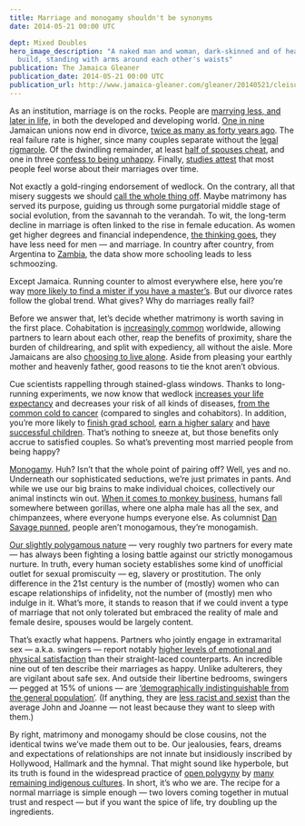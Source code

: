 ```yaml
---
title: Marriage and monogamy shouldn't be synonyms
date: 2014-05-21 00:00 UTC

dept: Mixed Doubles
hero_image_description: "A naked man and woman, dark-skinned and of healthy
  build, standing with arms around each other's waists"
publication: The Jamaica Gleaner
publication_date: 2014-05-21 00:00 UTC
publication_url: http://www.jamaica-gleaner.com/gleaner/20140521/cleisure/cleisure2.html
---
```


As an institution, marriage is on the rocks. People are [marrying less, and
later in life][1], in both the developed and developing world. [One in nine][2]
Jamaican unions now end in divorce, [twice as many as forty years ago][3]. The
real failure rate is higher, since many couples separate without the [legal
rigmarole][4]. Of the dwindling remainder, at least [half of spouses cheat][5],
and one in three [confess to being unhappy][6]. Finally, [studies attest][7]
that most people feel worse about their marriages over time.

Not exactly a gold-ringing endorsement of wedlock. On the contrary, all that
misery suggests we should [call the whole thing off][8]. Maybe matrimony has
served its purpose, guiding us through some purgatorial middle stage of social
evolution, from the savannah to the verandah. To wit, the long-term decline in
marriage is often linked to the rise in female education. As women get higher
degrees and financial independence, [the thinking goes][9], they have less need
for men — and marriage. In country after country, from Argentina to
[Zambia][10], the data show more schooling leads to less schmoozing.

Except Jamaica. Running counter to almost everywhere else, here you’re way [more
likely to find a mister if you have a master’s][11]. But our divorce rates
follow the global trend. What gives? Why do marriages really fail?

Before we answer that, let’s decide whether matrimony is worth saving in the
first place. Cohabitation is [increasingly common][12] worldwide, allowing
partners to learn about each other, reap the benefits of proximity, share the
burden of childrearing, and split with expediency, all without the aisle. More
Jamaicans are also [choosing to live alone][13]. Aside from pleasing your
earthly mother and heavenly father, good reasons to tie the knot aren’t obvious.

Cue scientists rappelling through stained-glass windows. Thanks to long-running
experiments, we now know that wedlock [increases your life expectancy][14] and
decreases your risk of all kinds of diseases, [from the common cold to
cancer][15] (compared to singles and cohabitors). In addition, you’re more
likely to [finish grad school][16], [earn a higher salary][17] and [have
successful children][18]. That’s nothing to sneeze at, but those benefits only
accrue to satisfied couples. So what’s preventing most married people from being
happy?

[Monogamy][19]. Huh? Isn’t that the whole point of pairing off? Well, yes and
no. Underneath our sophisticated seductions, we’re just primates in pants. And
while we use our big brains to make individual choices, collectively our animal
instincts win out. [When it comes to monkey business][20], humans fall somewhere
between gorillas, where one alpha male has all the sex, and chimpanzees, where
everyone humps everyone else. As columnist [Dan Savage punned][21], people
aren’t monogamous, they’re monogamish.

[Our slightly polygamous nature][22] — very roughly two partners for every mate —
has always been fighting a losing battle against our strictly monogamous
nurture. In truth, every human society establishes some kind of unofficial
outlet for sexual promiscuity — eg, slavery or prostitution. The only difference
in the 21st century is the number of (mostly) women who can escape relationships
of infidelity, not the number of (mostly) men who indulge in it. What’s more, it
stands to reason that if we could invent a type of marriage that not only
tolerated but embraced the reality of male and female desire, spouses would be
largely content.

That’s exactly what happens. Partners who jointly engage in extramarital sex —
a.k.a. swingers — report notably [higher levels of emotional and physical
satisfaction][23] than their straight-laced counterparts. An incredible nine out
of ten describe their marriages as happy. Unlike adulterers, they are vigilant
about safe sex. And outside their libertine bedrooms, swingers — pegged at 15%
of unions — are [‘demographically indistinguishable from the general
population’][24]. (If anything, they are [less racist and sexist][25] than the
average John and Joanne — not least because they want to sleep with them.)

By right, matrimony and monogamy should be close cousins, not the identical
twins we’ve made them out to be. Our jealousies, fears, dreams and expectations
of relationships are not innate but insidiously inscribed by Hollywood, Hallmark
and the hymnal. That might sound like hyperbole, but its truth is found in the
widespread practice of [open polygyny][26] by [many remaining indigenous
cultures][27]. In short, it’s who we are. The recipe for a normal marriage is
simple enough — two lovers coming together in mutual trust and respect — but if
you want the spice of life, try doubling up the ingredients.

[1]: http://www.un.org/esa/population/publications/WMD2008/WP_WMD_2008/Data.html
[2]: http://statinja.gov.jm/marriagedivorce.aspx
[3]: http://www.un.org/esa/population/publications/WMD2008/Data/UNPD_WMD_2008_DIVORCES.xls#DIVORCES!A3:A3
[4]: http://www.digjamaica.com/divorce
[5]: http://www.statisticbrain.com/infidelity-statistics/
[6]: http://www.kinseyinstitute.org/publications/PDF/Infidelity%20in%20hetero%20couples.pdf
[7]: http://www.psychologytoday.com/blog/living-single/201303/marriage-and-happiness-18-long-term-studies
[8]: https://www.youtube.com/watch?v=LOILZ_D3aRg
[9]: http://www.nber.org/papers/w18979
[10]: http://www.womankind.org.uk/2012/04/more-than-education-for-girls-in-zambia/
[11]: http://familyinequality.wordpress.com/2013/06/12/marriage-is-declining/
[12]: http://www.ons.gov.uk/ons/rel/family-demography/families-and-households/2012/cohabitation-rpt.html
[13]: http://jamaica-gleaner.com/latest/article.php?id=41828
[14]: http://www.sciencedaily.com/releases/2013/01/130110102342.htm
[15]: http://cleveland.cbslocal.com/2012/11/14/study-married-couples-live-longer-healthier-lives-than-singles/
[16]: https://www.ilr.cornell.edu/cheri/workingpapers/upload/cheri_wp94.pdf
[17]: http://www.columbia.edu/~yc2444/Why%20Do%20Married%20Men%20Earn%20More%20than%20Unmarried%20Men.pdf
[18]: http://www.foryourmarriage.org/what-are-the-social-benefits-of-marriage/
[19]: http://playboysfw.kinja.com/m-is-for-monogamy-1564930009
[20]: http://www.slate.com/articles/health_and_science/human_evolution/2012/10/are_humans_monogamous_or_polygamous_the_evolution_of_human_mating_strategies_.single.html
[21]: http://www.thestranger.com/seattle/SavageLove?oid=11412386
[22]: http://scienceblogs.com/gregladen/2008/09/29/effective-polygyny-in-humans-t/
[23]: http://www.ejhs.org/Volume12/Swinging.htm
[24]: http://www.psychologytoday.com/files/attachments/134956/vancouver.pdf
[25]: http://www.ejhs.org/volume3/swing/body.htm
[26]: http://www.news24.com/Africa/News/Culture-clash-over-tribal-wife-swapping-in-Namibia-20140403
[27]: https://en.wikipedia.org/wiki/Swinging_(sexual_practice)#Partner_swapping_in_traditional_societies
